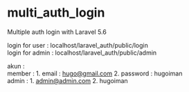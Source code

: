 # multi_auth_login
Multiple auth login with Laravel 5.6

login for user  : localhost/laravel_auth/public/login <br>
login for admin : localhost/laravel_auth/public/admin <br>

akun :          <br>
    member  : 1. email : hugo@gmail.com
              2. password : hugoiman
                <br>
    admin   : 1. admin@admin.com
              2. hugoiman
        
